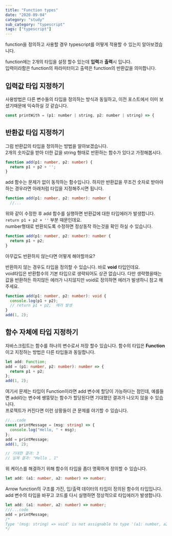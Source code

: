 ```yaml
---
title: "Function types"
date: "2020-09-04"
category: "study"
sub_category: "typescript"
tags: ["typescript"]
---
```


function을 정의하고 사용할 경우 typescript를 어떻게 적용할 수 있는지 알아보겠습니다.

function에는 2개의 타입을 설정 할수 있는데 **입력**과 **출력**시 입니다.  
입력이라함은 function의 파라미터이고 출력은 function의 반환값을 의미합니다.  

## 입력값 타입 지정하기

사용방법은 다른 변수들의 타입을 정의하는 방식과 동일하고, 이전 포스트에서 이미 보셨기때문에 익숙하실 것 같습니다.
```javascript
const printWith = (p1: number | string, p2: number | string) => {
```

## 반환값 타입 지정하기
그럼 반환값의 타입을 정의하는 방법을 알아보겠습니다.  
2개의 숫자값을 받아 더한 값을 string 형태로 반환하는 함수가 있다고 가정해봅시다.
```typescript
function add(p1: number, p2: number) {
  return p1 + p2 + '';
}
```

add 함수는 문제가 없이 동작하는 함수입니다. 하지만 반환값을 무조건 숫자로 받아야하는 경우라면 아래처럼 타입을 지정해주시면 됩니다.

```typescript
function add(p1: number, p2: number): number {
  //...
```

위와 같이 수정한 후 add 함수를 실행하면 반환값에 대한 타입에러가 발생합니다. `return p1 + p2 + ''` 부분 때문인데요.  
number형태로 반환되도록 수정하면 정상동작 하는것을 확인 하실 수 있습니다.
```typescript
function add(p1: number, p2: number): number {
  return p1 + p2;
}
```  

아무값도 반환하지 않는다면 어떻게 해야할까요? 

반환하지 않는 경우도 타입을 정의할 수 있습니다. 바로 **void** 타입인데요.  
void타입은 반환함수의 기본 타입으로 생략되어도 상관 없습니다. 다만 생략했을때는 값을 반환하든 하지않든 에러가 나지않지만 void로 정의하면 에러가 발생하니 참고 해주세요.

```typescript
function add(p1: number, p2: number): void {
  console.log(p1 + p2);
  // return p1 + p2;  에러 발생
}
add(1, 2);
```

## 함수 자체에 타입 지정하기
자바스크립트는 함수를 하나의 변수로서 저장 할수 있습니다. 함수의 타입은 **Function**이고 지정하는 방법은 다른 타입들과 동일합니다.
```typescript
let add: Function;
add = (p1: number, p2: number): number => {
  return p1 + p2;
};
add(1, 2);
```
  
여기서 문제는 타입이 Function이라면 add 변수에 할당이 가능하다는 점인데, 예를들면 add라는 변수에 쌩뚱맞는 함수가 할당된다면
기대했던 결과가 나오지 않을 수 있습니다.  
프로젝트가 커진다면 이런 상황들이 큰 문제를 야기할 수 있습니다.
```typescript
//...code
const printMessage = (msg: string) => {
  console.log("Hello, " + msg);
};
add = printMessage;
add(1, 2);

// 기대한 결과: 3
// 실제 결과: "Hello , 1"
```
  
위 케이스를 해결하기 위해 함수의 타입을 좀더 명확하게 정의할 수 있습니다.
```typescript
let add: (a1: number, a2: number) => number;
```
Arrow function의 구조를 가진, 입/출력 데이터의 타입이 정의된 함수의 타입입니다.  
add 변수의 타입을 바꾸고 코드를 다시 실행하면 정상적으로 타입에러가 발생합니다.

```typescript
let add: (a1: number, a2: number) => number;
///...code
add = printMessage;
/*
Type '(msg: string) => void' is not assignable to type '(a1: number, a2: number) => number'. Types of parameters 'msg' and 'a1' are incompatible. Type 'number' is not assignable to type 'string'.
*/
```
